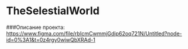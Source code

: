 # TheSelestialWorld
###Описание проекта:
<https://www.figma.com/file/rbIcmCwmmjGdip62oq721N/Untitled?node-id=0%3A1&t=0z4rgy0wjwQbXRAd-1>
